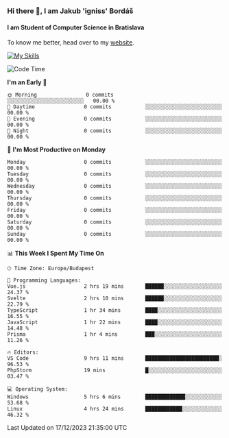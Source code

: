### Hi there 👋, I am Jakub 'igniss' Bordáš

#### I am Student of Computer Science in Bratislava
To know me better, head over to my [website](https://bordas.sk).

[![My Skills](https://skillicons.dev/icons?i=js,html,css,figma,svelte,java,kotlin,python,postgresql,typescript,nest,nodejs)](https://bordas.sk)


<!--START_SECTION:waka-->
![Code Time](http://img.shields.io/badge/Code%20Time-1%2C314%20hrs%2034%20mins-blue)

**I'm an Early 🐤** 

```text
🌞 Morning                0 commits           ░░░░░░░░░░░░░░░░░░░░░░░░░   00.00 % 
🌆 Daytime                0 commits           ░░░░░░░░░░░░░░░░░░░░░░░░░   00.00 % 
🌃 Evening                0 commits           ░░░░░░░░░░░░░░░░░░░░░░░░░   00.00 % 
🌙 Night                  0 commits           ░░░░░░░░░░░░░░░░░░░░░░░░░   00.00 % 
```
📅 **I'm Most Productive on Monday** 

```text
Monday                   0 commits           ░░░░░░░░░░░░░░░░░░░░░░░░░   00.00 % 
Tuesday                  0 commits           ░░░░░░░░░░░░░░░░░░░░░░░░░   00.00 % 
Wednesday                0 commits           ░░░░░░░░░░░░░░░░░░░░░░░░░   00.00 % 
Thursday                 0 commits           ░░░░░░░░░░░░░░░░░░░░░░░░░   00.00 % 
Friday                   0 commits           ░░░░░░░░░░░░░░░░░░░░░░░░░   00.00 % 
Saturday                 0 commits           ░░░░░░░░░░░░░░░░░░░░░░░░░   00.00 % 
Sunday                   0 commits           ░░░░░░░░░░░░░░░░░░░░░░░░░   00.00 % 
```


📊 **This Week I Spent My Time On** 

```text
🕑︎ Time Zone: Europe/Budapest

💬 Programming Languages: 
Vue.js                   2 hrs 19 mins       ██████░░░░░░░░░░░░░░░░░░░   24.37 % 
Svelte                   2 hrs 10 mins       ██████░░░░░░░░░░░░░░░░░░░   22.79 % 
TypeScript               1 hr 34 mins        ████░░░░░░░░░░░░░░░░░░░░░   16.55 % 
JavaScript               1 hr 22 mins        ████░░░░░░░░░░░░░░░░░░░░░   14.48 % 
Prisma                   1 hr 4 mins         ███░░░░░░░░░░░░░░░░░░░░░░   11.26 % 

🔥 Editors: 
VS Code                  9 hrs 11 mins       ████████████████████████░   96.53 % 
PhpStorm                 19 mins             █░░░░░░░░░░░░░░░░░░░░░░░░   03.47 % 

💻 Operating System: 
Windows                  5 hrs 6 mins        █████████████░░░░░░░░░░░░   53.68 % 
Linux                    4 hrs 24 mins       ████████████░░░░░░░░░░░░░   46.32 % 
```


 Last Updated on 17/12/2023 21:35:00 UTC
<!--END_SECTION:waka-->
